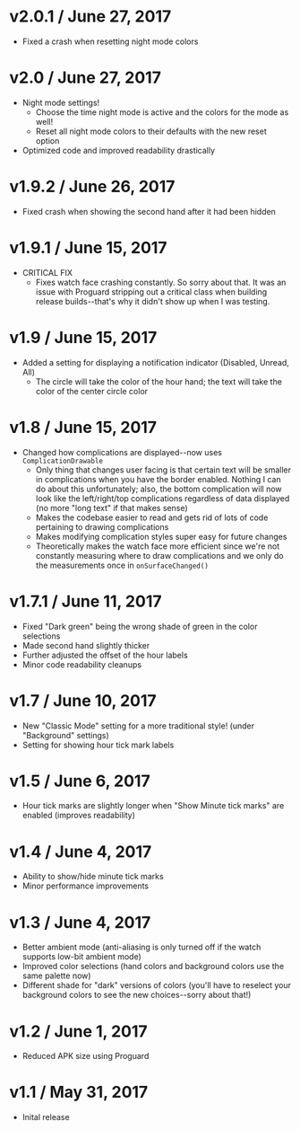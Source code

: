 v2.0.1 / June 27, 2017
=========================
* Fixed a crash when resetting night mode colors

v2.0 / June 27, 2017
=========================
* Night mode settings!
    * Choose the time night mode is active and the colors for the mode as well!
    * Reset all night mode colors to their defaults with the new reset option
* Optimized code and improved readability drastically

v1.9.2 / June 26, 2017
=========================
* Fixed crash when showing the second hand after it had been hidden

v1.9.1 / June 15, 2017
=========================
* CRITICAL FIX
    * Fixes watch face crashing constantly. So sorry about that. It was an issue with Proguard stripping out a critical class when building release builds--that's why it didn't show up when I was testing.

v1.9 / June 15, 2017
=========================
* Added a setting for displaying a notification indicator (Disabled, Unread, All)
    * The circle will take the color of the hour hand; the text will take the color of the center circle color

v1.8 / June 15, 2017
=========================
* Changed how complications are displayed--now uses `ComplicationDrawable`
    * Only thing that changes user facing is that certain text will be smaller in complications when you have the border enabled. Nothing I can do about this unfortunately; also, the bottom complication will now look like the left/right/top complications regardless of data displayed (no more "long text" if that makes sense)
    * Makes the codebase easier to read and gets rid of lots of code pertaining to drawing complications
    * Makes modifying complication styles super easy for future changes
    * Theoretically makes the watch face more efficient since we're not constantly measuring where to draw complications and we only do the measurements once in `onSurfaceChanged()`

v1.7.1 / June 11, 2017
=========================
* Fixed "Dark green" being the wrong shade of green in the color selections
* Made second hand slightly thicker
* Further adjusted the offset of the hour labels
* Minor code readability cleanups


v1.7 / June 10, 2017
=========================
* New "Classic Mode" setting for a more traditional style! (under "Background" settings)
* Setting for showing hour tick mark labels


v1.5 / June 6, 2017
=========================
* Hour tick marks are slightly longer when "Show Minute tick marks" are enabled (improves readability)


v1.4 / June 4, 2017
=========================
* Ability to show/hide minute tick marks
* Minor performance improvements


v1.3 / June 4, 2017
=========================
* Better ambient mode (anti-aliasing is only turned off if the watch supports low-bit ambient mode)
* Improved color selections (hand colors and background colors use the same palette now)
* Different shade for "dark" versions of colors (you'll have to reselect your background colors to see the new choices--sorry about that!)


v1.2 / June 1, 2017
=========================
* Reduced APK size using Proguard


v1.1 / May 31, 2017
=========================
* Inital release
